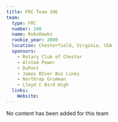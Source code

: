 ```yaml
---
title: FRC Team 346
team:
  type: FRC
  number: 346
  name: RoboHawks
  rookie_year: 2000
  location: Chesterfield, Virginia, USA
  sponsors:
    - Rotary Club of Chester
    - Alstom Power
    - DuPont
    - James RIver Bus Lines
    - Northrop Grumman
    - Lloyd C Bird High
  links:
    Website: 
---
```

No content has been added for this team